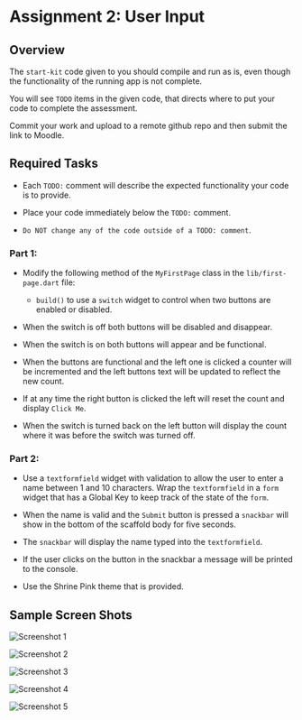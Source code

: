 # Assignment 2: User Input

## Overview

The `start-kit` code given to you should compile and run as is, even though the functionality of the running app is not complete.

You will see `TODO` items in the given code, that directs where to put your code to complete the assessment. 

Commit your work and upload to a remote github repo and then submit the link to Moodle.


## Required Tasks

- Each `TODO:` comment will describe the expected functionality your code is to provide.

- Place your code immediately below the `TODO:` comment.

- `Do NOT change any of the code outside of a TODO: comment`.

### Part 1:

- Modify the following method of the `MyFirstPage` class in the `lib/first-page.dart` file:
  - `build()` to use a `switch` widget to control when two buttons are enabled or disabled.

- When the switch is off both buttons will be disabled and disappear.
 
- When the switch is on both buttons will appear and be functional.

- When the buttons are functional and the left one is clicked a counter will be incremented and the left buttons text will be updated to reflect the new count.
 
- If at any time the right button is clicked the left will reset the count and display `Click Me`.
 
- When the switch is turned back on the left button will display the count where it was before the switch was turned off.

### Part 2:

- Use a `textformfield` widget with validation to allow the user to enter a name between 1 and 10 characters. Wrap the `textformfield` in a `form` widget that has a Global Key to keep track of the state of the `form`.
- When the name is valid and the `Submit` button is pressed a `snackbar` will show in the bottom of the scaffold body for five seconds. 
- The `snackbar` will display the name typed into the `textformfield`.
- If the user clicks on the button in the snackbar a message will be printed to the console.

- Use the Shrine Pink theme that is provided.

## Sample Screen Shots
 
![Screenshot 1](./img/1.png)

![Screenshot 2](./img/2.png)

![Screenshot 3](./img/3.png)

![Screenshot 4](./img/4.png)

![Screenshot 5](./img/5.png)



